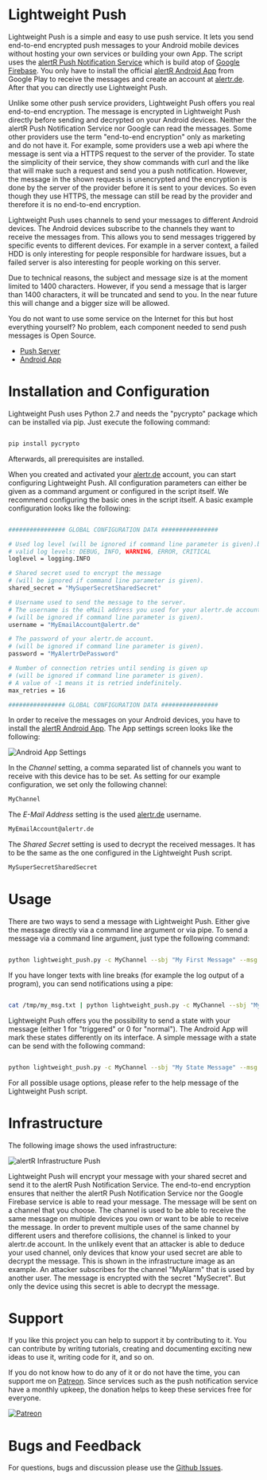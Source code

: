 # Lightweight Push

Lightweight Push is a simple and easy to use push service. It lets you send end-to-end encrypted push messages to your Android mobile devices without hosting your own services or building your own App. The script uses the [alertR Push Notification Service](https://alertr.de) which is build atop of [Google Firebase](https://firebase.google.com/). You only have to install the official [alertR Android App](https://play.google.com/store/apps/details?id=de.alertr.alertralarmnotification) from Google Play to receive the messages and create an account at [alertr.de](https://alertr.de/register/). After that you can directly use Lightweight Push.

Unlike some other push service providers, Lightweight Push offers you real end-to-end encryption. The message is encrypted in Lightweight Push directly before sending and decrypted on your Android devices. Neither the alertR Push Notification Service nor Google can read the messages. Some other providers use the term "end-to-end encryption" only as marketing and do not have it. For example, some providers use a web api where the message is sent via a HTTPS request to the server of the provider. To state the simplicity of their service, they show commands with curl and the like that will make such a request and send you a push notification. However, the message in the shown requests is unencrypted and the encryption is done by the server of the provider before it is sent to your devices. So even though they use HTTPS, the message can still be read by the provider and therefore it is no end-to-end encryption.

Lightweight Push uses channels to send your messages to different Android devices. The Android devices subscribe to the channels they want to receive the messages from. This allows you to send messages triggered by specific events to different devices. For example in a server context, a failed HDD is only interesting for people responsible for hardware issues, but a failed server is also interesting for people working on this server.

Due to technical reasons, the subject and message size is at the moment limited to 1400 characters. However, if you send a message that is larger than 1400 characters, it will be truncated and send to you. In the near future this will change and a bigger size will be allowed.

You do not want to use some service on the Internet for this but host everything yourself? No problem, each component needed to send push messages is Open Source.

* [Push Server](https://github.com/sqall01/alertR-Push-Server)
* [Android App](https://github.com/sqall01/alertR-Push-Android)


# Installation and Configuration

Lightweight Push uses Python 2.7 and needs the "pycrypto" package which can be installed via pip. Just execute the following command:

```bash

pip install pycrypto

```

Afterwards, all prerequisites are installed.

When you created and activated your [alertr.de](https://alertr.de/register/) account, you can start configuring Lightweight Push. All configuration parameters can either be given as a command argument or configured in the script itself. We recommend configuring the basic ones in the script itself. A basic example configuration looks like the following:

```bash

################ GLOBAL CONFIGURATION DATA ################

# Used log level (will be ignored if command line parameter is given).b
# valid log levels: DEBUG, INFO, WARNING, ERROR, CRITICAL
loglevel = logging.INFO

# Shared secret used to encrypt the message
# (will be ignored if command line parameter is given).
shared_secret = "MySuperSecretSharedSecret"

# Username used to send the message to the server.
# The username is the eMail address you used for your alertr.de account
# (will be ignored if command line parameter is given).
username = "MyEmailAccount@alertr.de"

# The password of your alertr.de account.
# (will be ignored if command line parameter is given).
password = "MyAlertrDePassword"

# Number of connection retries until sending is given up
# (will be ignored if command line parameter is given).
# A value of -1 means it is retried indefinitely.
max_retries = 16

################ GLOBAL CONFIGURATION DATA ################

```

In order to receive the messages on your Android devices, you have to install the [alertR Android App](https://play.google.com/store/apps/details?id=de.alertr.alertralarmnotification). The App settings screen looks like the following:

![Android App Settings](pics/android_app_settings.jpg)

In the _Channel_ setting, a comma separated list of channels you want to receive with this device has to be set. As setting for our example configuration, we set only the following channel:

```bash
MyChannel

```

The _E-Mail Address_ setting is the used [alertr.de](https://alertr.de) username.

```bash
MyEmailAccount@alertr.de

```

The _Shared Secret_ setting is used to decrypt the received messages. It has to be the same as the one configured in the Lightweight Push script.

```bash
MySuperSecretSharedSecret

```


# Usage

There are two ways to send a message with Lightweight Push. Either give the message directly via a command line argument or via pipe. To send a message via a command line argument, just type the following command:

```bash

python lightweight_push.py -c MyChannel --sbj "My First Message" --msg "This is a very long message."

```

If you have longer texts with line breaks (for example the log output of a program), you can send notifications using a pipe:

```bash

cat /tmp/my_msg.txt | python lightweight_push.py -c MyChannel --sbj "My Second Message"

```

Lightweight Push offers you the possibility to send a state with your message (either 1 for "triggered" or 0 for "normal"). The Android App will mark these states differently on its interface. A simple message with a state can be send with the following command:

```bash

python lightweight_push.py -c MyChannel --sbj "My State Message" --msg "This message has the state triggered." -s 1

```

For all possible usage options, please refer to the help message of the Lightweight Push script.


# Infrastructure

The following image shows the used infrastructure:

![alertR Infrastructure Push](pics/infrastructure_push.jpg)

Lightweight Push will encrypt your message with your shared secret and send it to the alertR Push Notification Service. The end-to-end encryption ensures that neither the alertR Push Notification Service nor the Google Firebase service is able to read your message. The message will be sent on a channel that you choose. The channel is used to be able to receive the same message on multiple devices you own or want to be able to receive the message. In order to prevent multiple uses of the same channel by different users and therefore collisions, the channel is linked to your alertr.de account. In the unlikely event that an attacker is able to deduce your used channel, only devices that know your used secret are able to decrypt the message. This is shown in the infrastructure image as an example. An attacker subscribes for the channel "MyAlarm" that is used by another user. The message is encrypted with the secret "MySecret". But only the device using this secret is able to decrypt the message.


# Support

If you like this project you can help to support it by contributing to it. You can contribute by writing tutorials, creating and documenting exciting new ideas to use it, writing code for it, and so on.

If you do not know how to do any of it or do not have the time, you can support me on [Patreon](https://www.patreon.com/sqall). Since services such as the push notification service have a monthly upkeep, the donation helps to keep these services free for everyone.

[![Patreon](https://c5.patreon.com/external/logo/become_a_patron_button.png)](https://www.patreon.com/sqall)


# Bugs and Feedback

For questions, bugs and discussion please use the [Github Issues](https://github.com/sqall01/lightweight-push/issues).